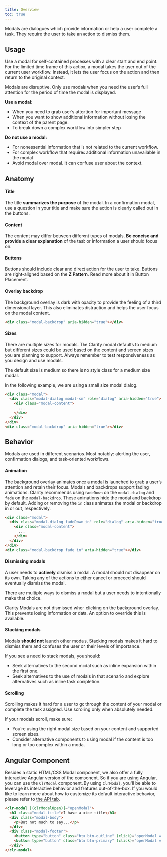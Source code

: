 ```yaml
---
title: Overview
toc: true
---
```


Modals are dialogues which provide information or help a user complete a task. They require the user to take an action to dismiss them.

## Usage

Use a modal for self-contained processes with a clear start and end point. For the limited time frame of this action, a modal takes the user out of the current user workflow. Instead, it lets the user focus on the action and then return to the original context.

<DocVideo src="/images/components/modal/modal-basic.mp4" :width="736"  :autoplay="true" bgColor="#353335"></DocVideo>

<div class="top-margin-wrapper">
  <cds-alert-group status="warning">
    <cds-alert>Modals are disruptive. Only use modals when you need the user’s full attention for the period of time the modal is displayed.</cds-alert>
  </cds-alert-group>
</div>

**Use a modal:**

- When you need to grab user’s attention for important message
- When you want to show additional information without losing the context of the parent page.
- To break down a complex workflow into simpler step

**Do not use a modal:**

- For nonessential information that is not related to the current workflow.
- For complex workflow that requires additional information unavailable in the modal
- Avoid modal over modal. It can confuse user about the context.

## Anatomy

<DocModalWrapper></DocModalWrapper>

#### Title

The title **summarizes the purpose** of the modal. In a confirmation modal, use a question in your title and make sure the action is clearly called out in the buttons.

#### Content

The content may differ between different types of modals. **Be concise and provide a clear explanation** of the task or information a user should focus on.

#### Buttons

Buttons should include clear and direct action for the user to take. Buttons are right-aligned based on the **Z&#160;Pattern**. Read more about it in Button Placement.

#### Overlay backdrop

The background overlay is dark with opacity to provide the feeling of a third dimensional layer. This also eliminates distraction and helps the user focus on the modal content.

<doc-demo demo="/demos/modal/modal-backdrop.html" class="has-padding"></doc-demo>

<DocDemo toggle="false">

```html
<div class="modal-backdrop" aria-hidden="true"></div>
```

</DocDemo>

#### Sizes

There are multiple sizes for modals. The Clarity modal defaults to medium but different sizes could be used based on the content and screen sizes you are planning to support. Always remember to test responsiveness as you design and use modals.

<doc-demo demo="/demos/modal/modal-sizes.html"></doc-demo>

<div class="top-margin-wrapper">
  <cds-alert-group status="info">
    <cds-alert>The default size is medium so there is no style class for a medium size modal.</cds-alert>
  </cds-alert-group>
</div>

In the following example, we are using a small size modal dialog.

<DocModalWrapper size="sm"></DocModalWrapper>

<DocDemo toggle="false">

```html
<div class="modal">
  <div class="modal-dialog modal-sm" role="dialog" aria-hidden="true">
    <div class="modal-content">
      ...
    </div>
  </div>
</div>
<div class="modal-backdrop" aria-hidden="true"></div>
```

</DocDemo>

## Behavior

Modals are used in different scenarios. Most notably: alerting the user, confirmation dialogs, and task-oriented workflows.

#### Animation

The background overlay animates once a modal is launched to grab a user’s attention and retain their focus. Modals and backdrops support fading animations. Clarity recommends using `fadeDown` on the `modal-dialog` and `fade` on the `modal-backdrop`. These animations hide the modal and backdrop by default. Adding or removing the `in` class animates the modal or backdrop in or out, respectively.

<div class="top-margin-wrapper">

<DocDemo toggle="false">

```html
<div class="modal">
  <div class="modal-dialog fadeDown in" role="dialog" aria-hidden="true">
    <div class="modal-content">
      ...
    </div>
  </div>
</div>
<div class="modal-backdrop fade in" aria-hidden="true"></div>
```

</DocDemo>

</div>

#### Dismissing modals

A user needs to **actively** dismiss a modal. A modal should not disappear on its own. Taking any of the actions to either cancel or proceed should eventually dismiss the modal.

<div class="clr-row">
<div class="clr-col-lg-6 clr-col-md-12">

There are multiple ways to dismiss a modal but a user needs to intentionally make that choice.

Clarity Modals are not dismissed when clicking on the background overlay. This prevents losing information or data. An option to override this is available.

</div>
<div class="clr-col-lg-6 clr-col-md-12">

<ClrImage title="Dismissing modals" src="/images/components/modal/dismissing.png" :align="'left'" :width="420" />

</div>
</div>

#### Stacking modals

Modals **should not** launch other modals. Stacking modals makes it hard to dismiss them and confuses the user on their levels of importance.

<div class="clr-row">
<div class="clr-col-lg-6 clr-col-md-12">

If you see a need to stack modals, you should:

- Seek alternatives to the second modal such as inline expansion within the first one.
- Seek alternatives to the use of modals in that scenario and explore alternatives such as inline task completion.

</div>
<div class="clr-col-lg-6 clr-col-md-12">

<ClrImage title="Stacking modals" src="/images/components/modal/stacking.png" :align="'left'" :width="420" />

</div>
</div>

#### Scrolling

Scrolling makes it hard for a user to go through the content of your modal or complete the task assigned. Use scrolling only when absolutely needed.

If your modals scroll, make sure:

- You’re using the right modal size based on your content and supported screen sizes.
- Consider alternative components to using modal if the content is too long or too complex within a modal.

## Angular Component

Besides a static HTML/CSS Modal component, we also offer a fully interactive Angular version of the component. So if you are using Angular, you can use the `ClrModal` component. By using `ClrModal`, you'll be able to leverage its interactive behavior and features out-of-the-box. If you would like to learn more about how to customize its default interactive behavior, please refer to [the API tab](./api.html).

<div class="top-margin-wrapper">

<DocDemo toggle="false">

```html
<clr-modal [(clrModalOpen)]="openModal">
  <h3 class="modal-title">I have a nice title</h3>
  <div class="modal-body">
    <p>But not much to say...</p>
  </div>
  <div class="modal-footer">
    <button type="button" class="btn btn-outline" (click)="openModal = false">Cancel</button>
    <button type="button" class="btn btn-primary" (click)="openModal = false">Ok</button>
  </div>
</clr-modal>
```

</DocDemo>

</div>
